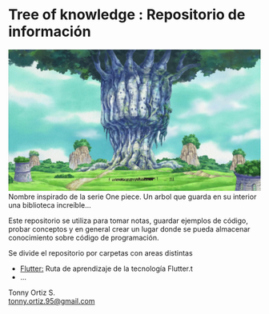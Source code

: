 # Tree of knowledge : Repositorio de información

[![Tree of knowledge](./treeofknow.jpg)]()
Nombre inspirado de la serie One piece. Un arbol que guarda en su interior una biblioteca increíble...

Este repositorio se utiliza para tomar notas, guardar ejemplos de código, probar conceptos y en general crear un lugar donde se pueda almacenar conocimiento sobre código de programación.


Se divide el repositorio por carpetas con areas distintas

* [Flutter:](./learning/flutter/README.md) Ruta de aprendizaje de la tecnología Flutter.t
* ...

Tonny Ortiz S.  
tonny.ortiz.95@gmail.com
